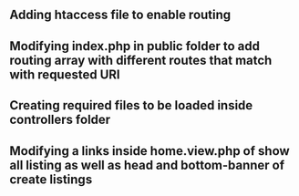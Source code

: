 ## Adding htaccess file to enable routing 
## Modifying index.php in public folder to add routing array with different routes that match with requested URI 
## Creating required files to be loaded inside controllers folder
## Modifying a links inside home.view.php of show all listing as well as head and bottom-banner of create listings